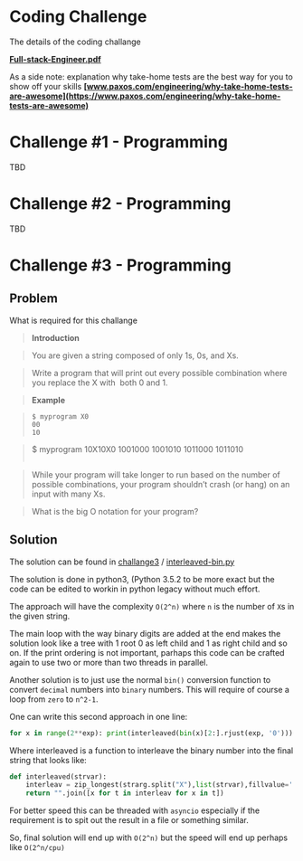 # Coding Challenge

The details of the coding challange

**[Full-stack-Engineer.pdf](Full-stack-Engineer.pdf)**

As a side note: explanation why take-home tests are the best way for you to show off your skills **[www.paxos.com/engineering/why-take-home-tests-are-awesome](https://www.paxos.com/engineering/why-take-home-tests-are-awesome)**

# Challenge #1 - Programming

TBD

# Challenge #2 - Programming

TBD

# Challenge #3 - Programming

## Problem

What is required for this challange

> **Introduction**

> You are given a string composed of only 1s, 0s, and Xs.

> Write a program that will print out every possible combination where you replace the X with ​ both 0 and 1.

> **Example**

> ```
> $ myprogram X0
> 00
> 10

> $ myprogram 10X10X0
> 1001000
> 1001010
> 1011000
> 1011010
> ```

> While your program will take longer to run based on the number of possible combinations, your program shouldn’t crash (or hang) on an input with many Xs.

> What is the big O notation for your program?

## Solution

The solution can be found in [challange3](challange3) / [interleaved-bin.py](challange3/interleaved-bin.py)

The solution is done in python3, (Python 3.5.2 to be more exact but the code can be edited to workin in python legacy without much effort.

The approach will have the complexity `O(2^n)` where `n` is the number of `X`s in the given string.

The main loop with the way binary digits are added at the end makes the solution look like a tree with 1 root 0 as left child and 1 as right child and so on. If the print ordering is not important, parhaps this code can be crafted again to use two or more than two threads in parallel.

Another solution is to just use the normal `bin()` conversion function to convert `decimal` numbers into `binary` numbers. This will require of course a loop from `zero` to `n^2-1`.

One can write this second approach in one line:

```python
for x in range(2**exp): print(interleaved(bin(x)[2:].rjust(exp, '0')))
```

Where interleaved is a function to interleave the binary number into the final string that looks like:

```python
def interleaved(strvar):
	interleav = zip_longest(strarg.split("X"),list(strvar),fillvalue='')
	return "".join([x for t in interleav for x in t])
```

For better speed this can be threaded with `asyncio` especially if the requirement is to spit out the result in a file or something similar.

So, final solution will end up with `O(2^n)` but the speed will end up perhaps like `O(2^n/cpu)`
